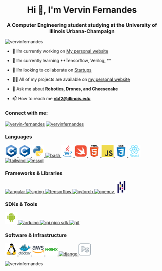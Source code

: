 <h1 align="center">Hi 👋, I'm Vervin Fernandes</h1>
<h3 align="center">A Computer Engineering student studying at the University of Illinois Urbana-Champaign</h3>

<p align="left"> <img src="https://komarev.com/ghpvc/?username=vervinfernandes&label=Profile%20views&color=b1dd8b&style=flat" alt="vervinfernandes" /> </p>

- 🔭 I’m currently working on [My personal website](https://vervinfernandes.github.io/personal-website/)

- 🌱 I’m currently learning **Tensorflow, Verilog, **

- 👯 I’m looking to collaborate on [Startups](https://www.bing.com/search?q=make%20a%20startup%20today)

- 👨‍💻 All of my projects are available on [my personal website](https://vervinfernandes.github.io/personal-website/)

- 💬 Ask me about **Robotics, Drones, and Cheesecake**

- 📫 How to reach me **vbf2@illinois.edu**

<h3 align="left">Connect with me:</h3>
<p align="left">
<a href="https://linkedin.com/in/vervin-fernandes" target="blank"><img align="center" src="https://raw.githubusercontent.com/rahuldkjain/github-profile-readme-generator/master/src/images/icons/Social/linked-in-alt.svg" alt="vervin-fernandes" height="30" width="40" /></a>
<!-- <a href="https://medium.com/@vervinfernandes" target="blank"><img align="center" src="https://raw.githubusercontent.com/rahuldkjain/github-profile-readme-generator/master/src/images/icons/Social/medium.svg" alt="@ vervinfernandes" height="30" width="40" /></a> -->
<!-- <a href="https://www.youtube.com/c/vervinfernandes" target="blank"><img align="center" src="https://raw.githubusercontent.com/rahuldkjain/github-profile-readme-generator/master/src/images/icons/Social/youtube.svg" alt="vervinfernandes" height="30" width="40" /></a> -->
<a href="https://www.leetcode.com/vervinfernandes" target="blank"><img align="center" src="https://raw.githubusercontent.com/rahuldkjain/github-profile-readme-generator/master/src/images/icons/Social/leet-code.svg" alt="vervinfernandes" height="30" width="40" /></a>
</p>

<h3 align="left">Languages</h3>
<p align="left">
    <!--CPP--><a href="https://www.w3schools.com/cpp/" target="_blank" rel="noreferrer">
		<img src="https://raw.githubusercontent.com/devicons/devicon/master/icons/cplusplus/cplusplus-original.svg" alt="cplusplus" width="40" height="40"/> </a>
    <!--C--><a href="https://www.cprogramming.com/" target="_blank" rel="noreferrer">
		<img src="https://raw.githubusercontent.com/devicons/devicon/master/icons/c/c-original.svg" alt="c" width="40" height="40"/> </a>
    <!--PYTHON--><a href="https://www.python.org" target="_blank" rel="noreferrer">
		<img src="https://raw.githubusercontent.com/devicons/devicon/master/icons/python/python-original.svg" alt="python" width="40" height="40"/> </a>
    <!--BASH--><a href="https://www.gnu.org/software/bash/" target="_blank" rel="noreferrer">
		<img src="https://www.vectorlogo.zone/logos/gnu_bash/gnu_bash-icon.svg" alt="bash" width="40" height="40"/> </a>
    <!--JAVA--><a href="https://www.java.com" target="_blank" rel="noreferrer">
		<img src="https://raw.githubusercontent.com/devicons/devicon/master/icons/java/java-original.svg" alt="java" width="40" height="40"/> </a>
	<!--SWIFT--><a href="https://developer.apple.com/swift/" target="_blank" rel="noreferrer">
		<img src="https://raw.githubusercontent.com/devicons/devicon/master/icons/swift/swift-original.svg" alt="swift" width="40" height="40"/> </a>
    <!--HTML--><a href="https://www.w3.org/html/" target="_blank" rel="noreferrer">
		<img src="https://raw.githubusercontent.com/devicons/devicon/master/icons/html5/html5-original-wordmark.svg" alt="html5" width="40" height="40"/> </a>
    <!--JAVASCRIPT--><a href="https://developer.mozilla.org/en-US/docs/Web/JavaScript" target="_blank" rel="noreferrer">
		<img src="https://raw.githubusercontent.com/devicons/devicon/master/icons/javascript/javascript-original.svg" alt="javascript" width="40" height="40"/> </a>
    <!--CSS--><a href="https://www.w3schools.com/css/" target="_blank" rel="noreferrer">
		<img src="https://raw.githubusercontent.com/devicons/devicon/master/icons/css3/css3-original-wordmark.svg" alt="css3" width="40" height="40"/> </a>
    <!--REACTJS--><a href="https://reactjs.org/" target="_blank" rel="noreferrer">
		<img src="https://raw.githubusercontent.com/devicons/devicon/master/icons/react/react-original-wordmark.svg" alt="react" width="40" height="40"/> </a>
    <!--TAILWINDCSS--><a href="https://tailwindcss.com/" target="_blank" rel="noreferrer">
		<img src="https://www.vectorlogo.zone/logos/tailwindcss/tailwindcss-icon.svg" alt="tailwind" width="40"height="40"/>
    <!--mySQL--><a href="https://www.microsoft.com/en-us/sql-server" target="_blank" rel="noreferrer">
		<img src="https://www.svgrepo.com/show/303229/microsoft-sql-server-logo.svg" alt="mssql" width="40" height="40"/> </a>
	</a>
</p>
<h3 align="left">Frameworks & Libraries</h3>
<p align="left">
    <!--ANGULAR--><a href="https://angular.io" target="_blank" rel="noreferrer">
		<img src="https://angular.io/assets/images/logos/angular/angular.svg" alt="angular" width="40" height="40"/> </a>
    <!--SPRINGBOOT--><a href="https://spring.io/" target="_blank" rel="noreferrer">
		<img src="https://www.vectorlogo.zone/logos/springio/springio-icon.svg" alt="spring" width="40" height="40"/> </a>
    <!--TENSORFLOW--><a href="https://www.tensorflow.org" target="_blank" rel="noreferrer">
		<img src="https://www.vectorlogo.zone/logos/tensorflow/tensorflow-icon.svg" alt="tensorflow" width="40" height="40"/> </a>
    <!--PYTORCH--><a href="https://pytorch.org/" target="_blank" rel="noreferrer">
		<img src="https://www.vectorlogo.zone/logos/pytorch/pytorch-icon.svg" alt="pytorch" width="40" height="40"/> </a>
    <!--OPENCV--><a href="https://opencv.org/" target="_blank" rel="noreferrer">
		<img src="https://www.vectorlogo.zone/logos/opencv/opencv-icon.svg" alt="opencv" width="40" height="40"/> </a>
    <!--PANDAS--><a href="https://pandas.pydata.org/" target="_blank" rel="noreferrer">
		<img src="https://raw.githubusercontent.com/devicons/devicon/2ae2a900d2f041da66e950e4d48052658d850630/icons/pandas/pandas-original.svg" alt="pandas" width="40" height="40"/> </a>

</p>
<h3 align="left">SDKs & Tools</h3>
<p align="left">
    <!--ANDROID STUDIO--><a href="https://developer.android.com" target="_blank" rel="noreferrer">
		<img src="https://raw.githubusercontent.com/devicons/devicon/master/icons/android/android-original-wordmark.svg" alt="android" width="40" height="40"/> </a>
    <!--ARDUINO SDK--><a href="https://www.arduino.cc/" target="_blank" rel="noreferrer">
		<img src="https://cdn.worldvectorlogo.com/logos/arduino-1.svg" alt="arduino" width="40" height="40"/> </a>
    <!--RPI PICO SDK--><a href="https://www.arduino.cc/" target="_blank" rel="noreferrer">
		<img src="https://cdn.worldvectorlogo.com/logos/raspberry-pi.svg" alt="rpi pico sdk" width="40" height="40"/> </a>
    <!--GIT--><a href="https://git-scm.com/" target="_blank" rel="noreferrer">
		<img src="https://www.vectorlogo.zone/logos/git-scm/git-scm-icon.svg" alt="git" width="40" height="40"/> </a>
</p>
<h3 align="left">Software & Infrastructure</h3>
<p align="left">
    <!--LINUX--><a href="https://www.linux.org/" target="_blank" rel="noreferrer">
		<img src="https://raw.githubusercontent.com/devicons/devicon/master/icons/linux/linux-original.svg" alt="linux" width="40" height="40"/> </a>
    <!--DOCKER--><a href="https://www.docker.com/" target="_blank" rel="noreferrer">
		<img src="https://raw.githubusercontent.com/devicons/devicon/master/icons/docker/docker-original-wordmark.svg" alt="docker" width="40" height="40"/> </a>
    <!--AWS--><a href="https://aws.amazon.com" target="_blank" rel="noreferrer">
		<img src="https://raw.githubusercontent.com/devicons/devicon/master/icons/amazonwebservices/amazonwebservices-original-wordmark.svg" alt="aws" width="40" height="40"/> </a>
    <!--NGINX--><a href="https://www.nginx.com" target="_blank" rel="noreferrer">
		<img src="https://raw.githubusercontent.com/devicons/devicon/master/icons/nginx/nginx-original.svg" alt="nginx" width="40" height="40"/> </a>
    <!--DJANGO (py)--><a href="https://www.djangoproject.com/" target="_blank" rel="noreferrer">
		<img src="https://cdn.worldvectorlogo.com/logos/django.svg" alt="django" width="40" height="40"/> </a>
    <!--PS--><a href="https://www.photoshop.com/en" target="_blank" rel="noreferrer">
		<img src="https://raw.githubusercontent.com/devicons/devicon/master/icons/photoshop/photoshop-line.svg" alt="photoshop" width="40" height="40"/> </a>

<!-- <p><img align="center" src="https://github-readme-stats.vercel.app/api/top-langs?username=vervinfernandes&show_icons=true&locale=en&layout=compact" alt="vervinfernandes" /></p> -->

<p><img align="center" src="https://github-readme-streak-stats.herokuapp.com/?user=vervinfernandes&" alt="vervinfernandes" /></p>
